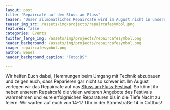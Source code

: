 ```yaml
---
layout: post
title: "Repaircafé auf dem Stuss am Fluss"
teaser: "Unser allmonatliches Repaircafé wird im August nicht in unseren Räumen sondern auf dem Stuss am Fluss Festival in der Stromstraße 14 stattfinden."
teaser_img_src: /assets/img/projects/repaircafesymbol.png
featured: false
categories: Events
twitter_large_img: /assets/img/projects/repaircafesymbol.png
header_background: /assets/img/projects/repaircafesymbol.png
image: repaircafesymbol.png
author: Benel
header_background_caption: "Foto:BS"

---
```


Wir helfen Euch dabei, Hemmungen beim Umgang mit Technik abzubauen und zeigen euch, dass Reparieren gar nicht so schwer ist. Im August verlegen wir das Repaircafe auf das [Stuss am Fluss-Festival](https://stussamfluss.de).
So könnt ihr neben unserem Repaircafé die vielen weiteren Angebote des Festivals wahrnehmen und eure erfolgreichen Reparaturen bis in die Tiefe Nacht zu feiern.
Wir warten auf euch von 14-17 Uhr in der Stromstraße 14 in Cottbus!
